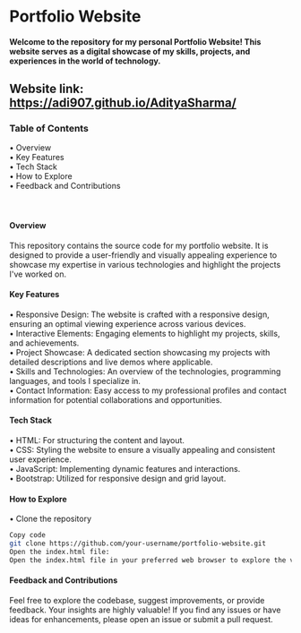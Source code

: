 # Portfolio Website
#### Welcome to the repository for my personal Portfolio Website! This website serves as a digital showcase of my skills, projects, and experiences in the world of technology.
## Website link: https://adi907.github.io/AdityaSharma/

### Table of Contents
• Overview<br>
• Key Features<br>
• Tech Stack<br>
• How to Explore<br>
• Feedback and Contributions<br>
<br><br>

#### Overview
This repository contains the source code for my portfolio website. It is designed to provide a user-friendly and visually appealing experience to showcase my expertise in various technologies and highlight the projects I've worked on.

#### Key Features
• Responsive Design: The website is crafted with a responsive design, ensuring an optimal viewing experience across various devices.<br>
• Interactive Elements: Engaging elements to highlight my projects, skills, and achievements.<br>
• Project Showcase: A dedicated section showcasing my projects with detailed descriptions and live demos where applicable.<br>
• Skills and Technologies: An overview of the technologies, programming languages, and tools I specialize in.<br>
• Contact Information: Easy access to my professional profiles and contact information for potential collaborations and opportunities.<br>

#### Tech Stack
• HTML: For structuring the content and layout.<br>
• CSS: Styling the website to ensure a visually appealing and consistent user experience.<br>
• JavaScript: Implementing dynamic features and interactions.<br>
• Bootstrap: Utilized for responsive design and grid layout.<br>

#### How to Explore
• Clone the repository

```bash
Copy code
git clone https://github.com/your-username/portfolio-website.git
Open the index.html file:
Open the index.html file in your preferred web browser to explore the various sections of the portfolio.
```

#### Feedback and Contributions
Feel free to explore the codebase, suggest improvements, or provide feedback. Your insights are highly valuable! If you find any issues or have ideas for enhancements, please open an issue or submit a pull request.
